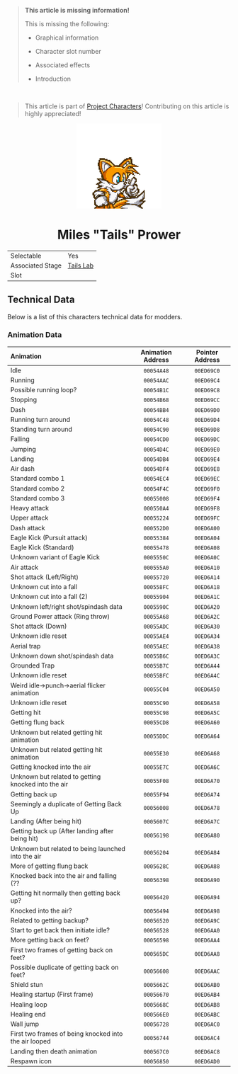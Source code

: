 > **This article is missing information!**
>
> This is missing the following:
>
> - Graphical information
>
> - Character slot number
>
> - Associated effects
>
> - Introduction

<br>

> This article is part of [Project Characters](?a=projects/index)! Contributing on this article is highly appreciated!

<p align="center">
    <img src="res/portraits/tails.png">
    <h1 align="center" class="charName">Miles "Tails" Prower</h1>
    <table align="center">
        <tr>
            <td>Selectable</td>
            <td>Yes</td>
        </tr>
        <tr>
            <td>Associated Stage</td>
            <td><a href="?a=stages/tailslab">Tails Lab</a></td>
        </tr>
        <tr>
            <td>Slot</td>
            <td></td>
        </tr>
    </table> 
</p>

## Technical Data

Below is a list of this characters technical data for modders.

### Animation Data

| Animation | Animation Address | Pointer Address |
|:----------|:-----------------:|:---------------:|
| Idle | ``00054A48`` | ``00ED69C0`` |
| Running | ``00054AAC`` | ``00ED69C4`` |
| Possible running loop? | ``00054B1C`` | ``00ED69C8`` |
| Stopping | ``00054B68`` | ``00ED69CC`` |
| Dash | ``00054BB4`` | ``00ED69D0`` |
| Running turn around | ``00054C48`` | ``00ED69D4`` |
| Standing turn around | ``00054C90`` | ``00ED69D8`` |
| Falling | ``00054CD0`` | ``00ED69DC`` |
| Jumping | ``00054D4C`` | ``00ED69E0`` |
| Landing | ``00054DB4`` | ``00ED69E4`` |
| Air dash | ``00054DF4`` | ``00ED69E8`` |
| Standard combo 1 | ``00054EC4`` | ``00ED69EC`` |
| Standard combo 2 | ``00054F4C`` | ``00ED69F0`` |
| Standard combo 3 | ``00055008`` | ``00ED69F4`` |
| Heavy attack | ``000550A4`` | ``00ED69F8`` |
| Upper attack | ``00055224`` | ``00ED69FC`` |
| Dash attack | ``000552D0`` | ``00ED6A00`` |
| Eagle Kick (Pursuit attack) | ``00055384`` | ``00ED6A04`` |
| Eagle Kick (Standard) | ``00055478`` | ``00ED6A08`` |
| Unknown variant of Eagle Kick | ``0005550C`` | ``00ED6A0C`` |
| Air attack | ``000555A0`` | ``00ED6A10`` |
| Shot attack (Left/Right) | ``00055720`` | ``00ED6A14`` |
| Unknown cut into a fall | ``000558FC`` | ``00ED6A18`` |
| Unknown cut into a fall (2) | ``00055904`` | ``00ED6A1C`` |
| Unknown left/right shot/spindash data | ``0005590C`` | ``00ED6A20`` |
| Ground Power attack (Ring throw) | ``00055A68`` | ``00ED6A2C`` |
| Shot attack (Down) | ``00055ADC`` | ``00ED6A30`` |
| Unknown idle reset | ``00055AE4`` | ``00ED6A34`` |
| Aerial trap | ``00055AEC`` | ``00ED6A38`` |
| Unknown down shot/spindash data | ``00055B6C`` | ``00ED6A3C`` |
| Grounded Trap | ``00055B7C`` | ``00ED6A44`` |
| Unknown idle reset | ``00055BFC`` | ``00ED6A4C`` |
| Weird idle->punch->aerial flicker animation | ``00055C04`` | ``00ED6A50`` |
| Unknown idle reset | ``00055C90`` | ``00ED6A58`` |
| Getting hit | ``00055C98`` | ``00ED6A5C`` |
| Getting flung back | ``00055CD8`` | ``00ED6A60`` |
| Unknown but related getting hit animation | ``00055DDC`` | ``00ED6A64`` |
| Unknown but related getting hit animation | ``00055E30`` | ``00ED6A68`` |
| Getting knocked into the air | ``00055E7C`` | ``00ED6A6C`` |
| Unknown but related to getting knocked into the air | ``00055F08`` | ``00ED6A70`` |
| Getting back up | ``00055F94`` | ``00ED6A74`` |
| Seemingly a duplicate of Getting Back Up | ``00056008`` | ``00ED6A78`` |
| Landing (After being hit) | ``0005607C`` | ``00ED6A7C`` |
| Getting back up (After landing after being hit) | ``00056198`` | ``00ED6A80`` |
| Unknown but related to being launched into the air | ``00056204`` | ``00ED6A84`` |
| More of getting flung back | ``0005628C`` | ``00ED6A88`` |
| Knocked back into the air and falling (?? | ``00056398`` | ``00ED6A90`` |
| Getting hit normally then getting back up? | ``00056420`` | ``00ED6A94`` |
| Knocked into the air? | ``00056494`` | ``00ED6A98`` |
| Related to getting backup? | ``00056520`` | ``00ED6A9C`` |
| Start to get back then initiate idle? | ``00056528`` | ``00ED6AA0`` |
| More getting back on feet? | ``00056598`` | ``00ED6AA4`` |
| First two frames of getting back on feet? | ``000565DC`` | ``00ED6AA8`` |
| Possible duplicate of getting back on feet? | ``00056608`` | ``00ED6AAC`` |
| Shield stun | ``0005662C`` | ``00ED6AB0`` |
| Healing startup (First frame) | ``00056670`` | ``00ED6AB4`` |
| Healing loop | ``0005668C`` | ``00ED6AB8`` |
| Healing end | ``000566E0`` | ``00ED6ABC`` |
| Wall jump | ``00056728`` | ``00ED6AC0`` |
| First two frames of being knocked into the air looped | ``00056744`` | ``00ED6AC4`` |
| Landing then death animation | ``000567C0`` | ``00ED6AC8`` |
| Respawn icon | ``00056850`` | ``00ED6AD0`` |


